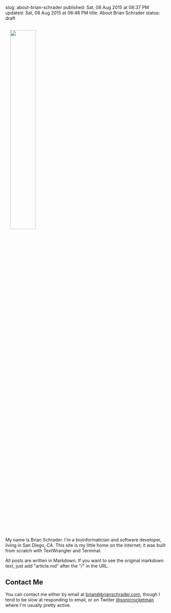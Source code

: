 slug: about-brian-schrader
published: Sat, 08 Aug 2015 at 08:37 PM
updated: Sat, 08 Aug 2015 at 08:48 PM
title: About Brian Schrader
status: draft

<img src="http://brianschrader.com/images/misc/profile-pic.jpg" class="image-right" style="width:40%;padding:3%;">

My name is Brian Schrader. I'm a bioinformatician and software developer, living in San Diego, CA. This site is my little home on the internet; it was built from scratch with TextWrangler and Terminal.

All posts are written in Markdown. If you want to see the original markdown text, just add "article.md" after the "/" in the URL.

## Contact Me
You can contact me either by email at [brian@brianschrader.com][email], though I tend to be slow at responding to email, or on Twitter [@sonicrocketman][tw] where I'm usually pretty active.

[email]: mailto:brian@brianschrader.com
[tw]: http://twitter.com/sonicrocketman
